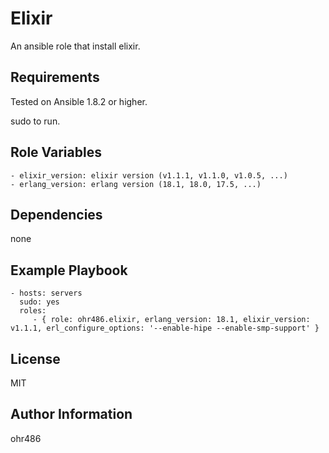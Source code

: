 Elixir
========

An ansible role that install elixir.

Requirements
------------

Tested on Ansible 1.8.2 or higher.

sudo to run.

Role Variables
--------------

```
- elixir_version: elixir version (v1.1.1, v1.1.0, v1.0.5, ...)
- erlang_version: erlang version (18.1, 18.0, 17.5, ...)
```

Dependencies
------------

none

Example Playbook
----------------

```
- hosts: servers
  sudo: yes
  roles:
     - { role: ohr486.elixir, erlang_version: 18.1, elixir_version: v1.1.1, erl_configure_options: '--enable-hipe --enable-smp-support' }
```

License
-------

MIT

Author Information
------------------

ohr486

